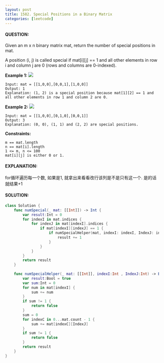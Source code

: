 ```yaml
---
layout: post
title: 1582. Special Positions in a Binary Matrix
categories: [leetcode]
---
```

#### QUESTION:
Given an m x n binary matrix mat, return the number of special positions in mat.

A position (i, j) is called special if mat[i][j] == 1 and all other elements in row i and column j are 0 (rows and columns are 0-indexed).

 

__Example 1:__
![](https://assets.leetcode.com/uploads/2021/12/23/special1.jpg)
```
Input: mat = [[1,0,0],[0,0,1],[1,0,0]]
Output: 1
Explanation: (1, 2) is a special position because mat[1][2] == 1 and all other elements in row 1 and column 2 are 0.
```
__Example 2:__
![](https://assets.leetcode.com/uploads/2021/12/23/special2.jpg)
```
Input: mat = [[1,0,0],[0,1,0],[0,0,1]]
Output: 3
Explanation: (0, 0), (1, 1) and (2, 2) are special positions.
```
 

__Constraints:__
```
m == mat.length
n == mat[i].length
1 <= m, n <= 100
mat[i][j] is either 0 or 1.
```
#### EXPLANATION:

for循环遍历每一个数, 如果是1, 就拿出来看看改行该列是不是只有这一个. 是的话就结果+1

#### SOLUTION:
```swift
class Solution {
    func numSpecial(_ mat: [[Int]]) -> Int {
        var result:Int = 0
        for indexI in mat.indices {
            for indexJ in mat[indexI].indices {
                if mat[indexI][indexJ] == 1 {
                    if numSpecialHelper(mat, indexI: indexI, IndexJ: indexJ) {
                        result += 1
                    }
                }
            }
        }
        return result
    }
    
    func numSpecialHelper(_ mat: [[Int]], indexI:Int , IndexJ:Int) -> Bool {
        var result:Bool = true
        var sum:Int = 0
        for num in mat[indexI] {
            sum += num
        }
        if sum != 1 {
            return false
        }
        sum = 0
        for indexC in 0...mat.count - 1 {
            sum += mat[indexC][IndexJ]
        }
        if sum != 1 {
            return false
        }
        return result
    }
}
```

